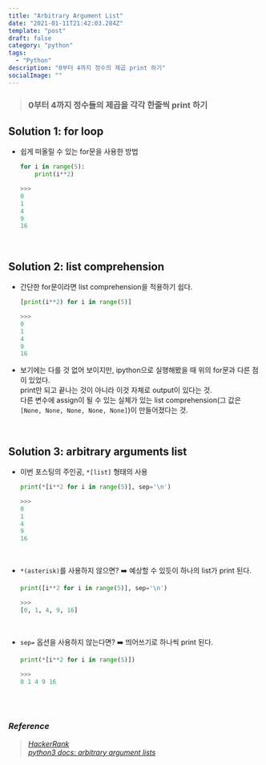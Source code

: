 ```yaml
---
title: "Arbitrary Argument List"
date: "2021-01-11T21:42:03.284Z"
template: "post"
draft: false
category: "python"
tags:
  - "Python"
description: "0부터 4까지 정수의 제곱 print 하기"
socialImage: ""
---
```


> ### 0부터 4까지 정수들의 제곱을 각각 한줄씩 print 하기

## Solution 1: for loop
* 쉽게 떠올릴 수 있는 for문을 사용한 방법

  ```python
  for i in range(5):
      print(i**2)

  >>>
  0
  1
  4
  9
  16
  ```

<br>

## Solution 2: list comprehension
* 간단한 for문이라면 list comprehension을 적용하기 쉽다.

  ```python
  [print(i**2) for i in range(5)]

  >>>
  0
  1
  4
  9
  16
  ```
* 보기에는 다를 것 없어 보이지만, ipython으로 실행해봤을 때 위의 for문과 다른 점이 있었다.  
print만 되고 끝나는 것이 아니라 이것 자체로 output이 있다는 것.  
다른 변수에 assign이 될 수 있는 실체가 있는 list comprehension(그 값은 `[None, None, None, None, None]`)이 만들어졌다는 것.

<br>

## Solution 3: arbitrary arguments list
* 이번 포스팅의 주인공, `*[list]` 형태의 사용

  ```python
  print(*[i**2 for i in range(5)], sep='\n')

  >>>
  0
  1
  4
  9
  16
  ```

<br>

* `*(asterisk)`를 사용하지 않으면? :arrow_right: 예상할 수 있듯이 하나의 list가 print 된다.

  ```python
  print([i**2 for i in range(5)], sep='\n')

  >>>
  [0, 1, 4, 9, 16]
  ```

<br>

* `sep=` 옵션을 사용하지 않는다면? :arrow_right: 띄어쓰기로 하나씩 print 된다.

  ```python
  print(*[i**2 for i in range(5)])

  >>>
  0 1 4 9 16
  ```

<br>
<br>

### _Reference_
> [_HackerRank_](https://www.hackerrank.com)  
> [_python3 docs: arbitrary argument lists_](https://docs.python.org/3/tutorial/controlflow.html#arbitrary-argument-lists)